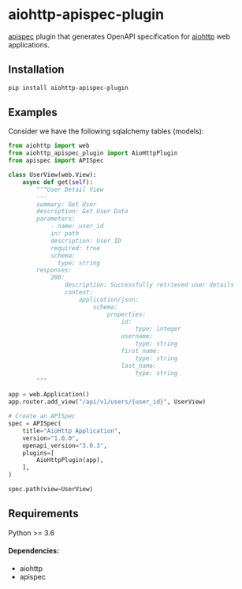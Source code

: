 # aiohttp-apispec-plugin

[apispec](https://github.com/marshmallow-code/apispec) plugin that generates OpenAPI specification  for [aiohttp](https://docs.aiohttp.org/en/stable/) web applications.


## Installation

```bash
pip install aiohttp-apispec-plugin
```

## Examples

Consider we have the following sqlalchemy tables (models):

```python
from aiohttp import web
from aiohttp_apispec_plugin import AioHttpPlugin
from apispec import APISpec

class UserView(web.View):
    async def get(self):
        """User Detail View
        ---
        summary: Get User
        description: Get User Data
        parameters:
            - name: user_id
            in: path
            description: User ID
            required: true
            schema:
              type: string
        responses:
            200:
                description: Successfully retrieved user details
                content:
                    application/json:
                        schema:
                            properties:
                                id:
                                    type: integer
                                username:
                                    type: string
                                first_name:
                                    type: string
                                last_name:
                                    type: string
        """

app = web.Application()
app.router.add_view("/api/v1/users/{user_id}", UserView)

# Create an APISpec
spec = APISpec(
    title="AioHttp Application",
    version="1.0.0",
    openapi_version="3.0.3",
    plugins=[
        AioHttpPlugin(app),
    ],
)

spec.path(view=UserView)
```

## Requirements

Python >= 3.6

#### Dependencies:
- aiohttp
- apispec
